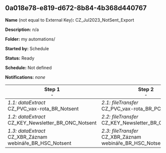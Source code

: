 ## 0a018e78-e819-d672-8b84-4b368d440767

**Name** (not equal to External Key)**:** CZ_Jul2023_NotSent_Export

**Description:** n/a

**Folder:** my automations/

**Started by:** Schedule

**Status:** Ready

**Schedule:** Not defined

**Notifications:** _none_


| Step 1<br>_<small>-</small>_ | Step 2<br>_<small>-</small>_ |
| --- | --- |
| _1.1: dataExtract_<br>CZ_PVC_vax-rota_BR_Notsent | _2.1: fileTransfer_<br>CZ_PVC_vax-rota_BR_PC_Notsent |
| _1.2: dataExtract_<br>CZ_KEY_Newsletter_BR_ONC_Notsent | _2.2: fileTransfer_<br>CZ_KEY_Newsletter_BR_ONC_Notsent |
| _1.3: dataExtract_<br>CZ_XBR_Záznam webináře_BR_HSC_Notsent | _2.3: fileTransfer_<br>CZ_XBR_Záznam webináře_BR_HSC_Notsent |
